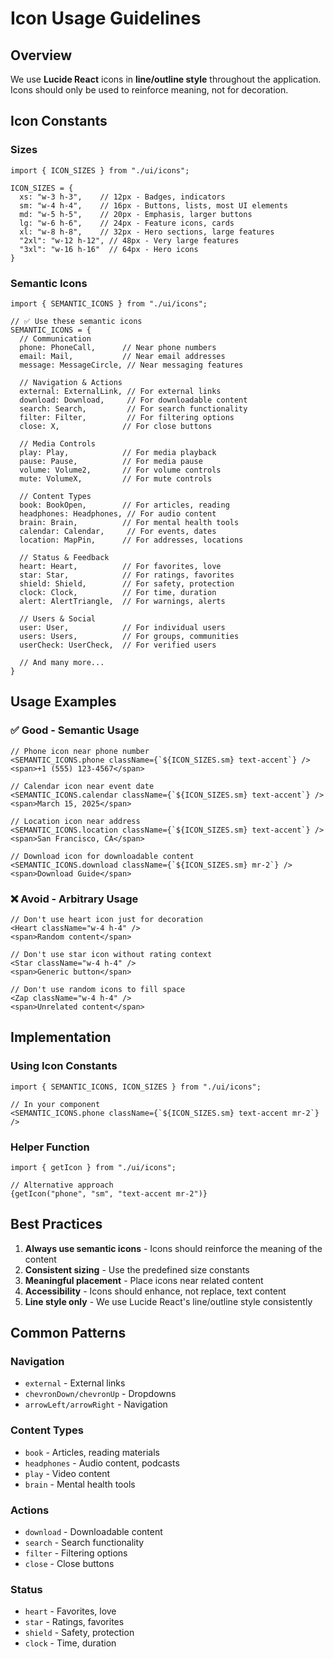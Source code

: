 # Icon Usage Guidelines

## Overview
We use **Lucide React** icons in **line/outline style** throughout the application. Icons should only be used to reinforce meaning, not for decoration.

## Icon Constants

### Sizes
```tsx
import { ICON_SIZES } from "./ui/icons";

ICON_SIZES = {
  xs: "w-3 h-3",    // 12px - Badges, indicators
  sm: "w-4 h-4",    // 16px - Buttons, lists, most UI elements
  md: "w-5 h-5",    // 20px - Emphasis, larger buttons
  lg: "w-6 h-6",    // 24px - Feature icons, cards
  xl: "w-8 h-8",    // 32px - Hero sections, large features
  "2xl": "w-12 h-12", // 48px - Very large features
  "3xl": "w-16 h-16"  // 64px - Hero icons
}
```

### Semantic Icons
```tsx
import { SEMANTIC_ICONS } from "./ui/icons";

// ✅ Use these semantic icons
SEMANTIC_ICONS = {
  // Communication
  phone: PhoneCall,      // Near phone numbers
  email: Mail,           // Near email addresses
  message: MessageCircle, // Near messaging features
  
  // Navigation & Actions
  external: ExternalLink, // For external links
  download: Download,     // For downloadable content
  search: Search,         // For search functionality
  filter: Filter,         // For filtering options
  close: X,              // For close buttons
  
  // Media Controls
  play: Play,            // For media playback
  pause: Pause,          // For media pause
  volume: Volume2,       // For volume controls
  mute: VolumeX,         // For mute controls
  
  // Content Types
  book: BookOpen,        // For articles, reading
  headphones: Headphones, // For audio content
  brain: Brain,          // For mental health tools
  calendar: Calendar,     // For events, dates
  location: MapPin,      // For addresses, locations
  
  // Status & Feedback
  heart: Heart,          // For favorites, love
  star: Star,            // For ratings, favorites
  shield: Shield,        // For safety, protection
  clock: Clock,          // For time, duration
  alert: AlertTriangle,  // For warnings, alerts
  
  // Users & Social
  user: User,            // For individual users
  users: Users,          // For groups, communities
  userCheck: UserCheck,  // For verified users
  
  // And many more...
}
```

## Usage Examples

### ✅ Good - Semantic Usage
```tsx
// Phone icon near phone number
<SEMANTIC_ICONS.phone className={`${ICON_SIZES.sm} text-accent`} />
<span>+1 (555) 123-4567</span>

// Calendar icon near event date
<SEMANTIC_ICONS.calendar className={`${ICON_SIZES.sm} text-accent`} />
<span>March 15, 2025</span>

// Location icon near address
<SEMANTIC_ICONS.location className={`${ICON_SIZES.sm} text-accent`} />
<span>San Francisco, CA</span>

// Download icon for downloadable content
<SEMANTIC_ICONS.download className={`${ICON_SIZES.sm} mr-2`} />
<span>Download Guide</span>
```

### ❌ Avoid - Arbitrary Usage
```tsx
// Don't use heart icon just for decoration
<Heart className="w-4 h-4" />
<span>Random content</span>

// Don't use star icon without rating context
<Star className="w-4 h-4" />
<span>Generic button</span>

// Don't use random icons to fill space
<Zap className="w-4 h-4" />
<span>Unrelated content</span>
```

## Implementation

### Using Icon Constants
```tsx
import { SEMANTIC_ICONS, ICON_SIZES } from "./ui/icons";

// In your component
<SEMANTIC_ICONS.phone className={`${ICON_SIZES.sm} text-accent mr-2`} />
```

### Helper Function
```tsx
import { getIcon } from "./ui/icons";

// Alternative approach
{getIcon("phone", "sm", "text-accent mr-2")}
```

## Best Practices

1. **Always use semantic icons** - Icons should reinforce the meaning of the content
2. **Consistent sizing** - Use the predefined size constants
3. **Meaningful placement** - Place icons near related content
4. **Accessibility** - Icons should enhance, not replace, text content
5. **Line style only** - We use Lucide React's line/outline style consistently

## Common Patterns

### Navigation
- `external` - External links
- `chevronDown/chevronUp` - Dropdowns
- `arrowLeft/arrowRight` - Navigation

### Content Types
- `book` - Articles, reading materials
- `headphones` - Audio content, podcasts
- `play` - Video content
- `brain` - Mental health tools

### Actions
- `download` - Downloadable content
- `search` - Search functionality
- `filter` - Filtering options
- `close` - Close buttons

### Status
- `heart` - Favorites, love
- `star` - Ratings, favorites
- `shield` - Safety, protection
- `clock` - Time, duration 